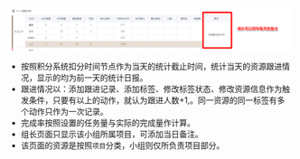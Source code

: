 ![](/assets/销售日报.png)

- 按照积分系统扣分时间节点作为当天的统计截止时间，统计当天的资源跟进情况，显示的均为前一天的统计日报。
- 跟进情况以：添加跟进记录、添加标签、修改标签状态、修改资源信息作为触发条件，只要有以上的动作，就认为跟进人数+1,。同一资源的同一标签有多个动作只作为一次记录。
- 完成率按照设置的任务量与实际的完成量作计算。
- 组长页面只显示该小组所属项目，可添加当日备注。
- 该页面的资源是按照`项目`分类，小组则仅所负责项目部分。
